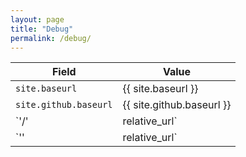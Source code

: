 ```yaml
---
layout: page
title: "Debug"
permalink: /debug/
---
```


Field                 | Value
--------------------- | -----------------------------
`site.baseurl`        | {{ site.baseurl }}
`site.github.baseurl` | {{ site.github.baseurl }}
`'/' | relative_url`  | {{ '/' | relative_url }}
`'' | relative_url`   | {{ '' | relative_url }}
